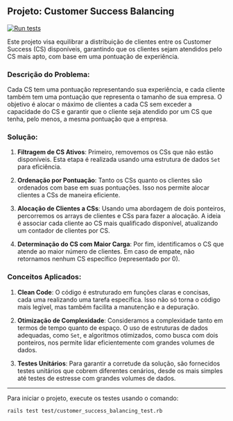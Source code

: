 
## Projeto: Customer Success Balancing

[![Run tests](https://github.com/aralyne/-CustomerSuccessBalancing/actions/workflows/main.yml/badge.svg)](https://github.com/aralyne/-CustomerSuccessBalancing/actions/workflows/main.yml)


Este projeto visa equilibrar a distribuição de clientes entre os Customer Success (CS) disponíveis, garantindo que os clientes sejam atendidos pelo CS mais apto, com base em uma pontuação de experiência.

### Descrição do Problema:

Cada CS tem uma pontuação representando sua experiência, e cada cliente também tem uma pontuação que representa o tamanho de sua empresa. O objetivo é alocar o máximo de clientes a cada CS sem exceder a capacidade do CS e garantir que o cliente seja atendido por um CS que tenha, pelo menos, a mesma pontuação que a empresa.

### Solução:

1. **Filtragem de CS Ativos**: Primeiro, removemos os CSs que não estão disponíveis. Esta etapa é realizada usando uma estrutura de dados `Set` para eficiência.

2. **Ordenação por Pontuação**: Tanto os CSs quanto os clientes são ordenados com base em suas pontuações. Isso nos permite alocar clientes a CSs de maneira eficiente.

3. **Alocação de Clientes a CSs**: Usando uma abordagem de dois ponteiros, percorremos os arrays de clientes e CSs para fazer a alocação. A ideia é associar cada cliente ao CS mais qualificado disponível, atualizando um contador de clientes por CS.

4. **Determinação do CS com Maior Carga**: Por fim, identificamos o CS que atende ao maior número de clientes. Em caso de empate, não retornamos nenhum CS específico (representado por 0).

### Conceitos Aplicados:

1. **Clean Code**: O código é estruturado em funções claras e concisas, cada uma realizando uma tarefa específica. Isso não só torna o código mais legível, mas também facilita a manutenção e a depuração.

2. **Otimização de Complexidade**: Consideramos a complexidade tanto em termos de tempo quanto de espaço. O uso de estruturas de dados adequadas, como `Set`, e algoritmos otimizados, como busca com dois ponteiros, nos permite lidar eficientemente com grandes volumes de dados.

3. **Testes Unitários**: Para garantir a corretude da solução, são fornecidos testes unitários que cobrem diferentes cenários, desde os mais simples até testes de estresse com grandes volumes de dados.

---

Para iniciar o projeto, execute os testes usando o comando:

```bash
rails test test/customer_success_balancing_test.rb
```
